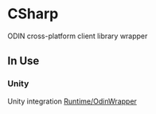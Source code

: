 # CSharp

ODIN cross-platform client library wrapper

## In Use

### Unity

Unity integration
[Runtime/OdinWrapper](https://github.com/4Players/odin-sdk-unity)
